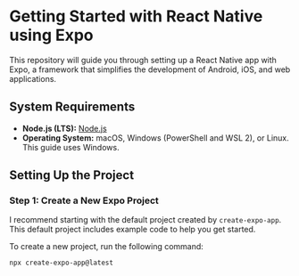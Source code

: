 # Getting Started with React Native using Expo

This repository will guide you through setting up a React Native app with Expo, a framework that simplifies the development of Android, iOS, and web applications.

## System Requirements

- **Node.js (LTS):** [Node.js](https://nodejs.org/en/)
- **Operating System:** macOS, Windows (PowerShell and WSL 2), or Linux. This guide uses Windows.

## Setting Up the Project

### Step 1: Create a New Expo Project

I recommend starting with the default project created by `create-expo-app`. This default project includes example code to help you get started.

To create a new project, run the following command:

```bash
npx create-expo-app@latest

